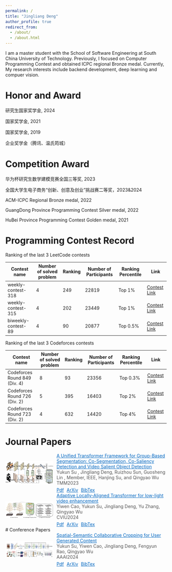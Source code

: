 ```yaml
---
permalink: /
title: "Jingliang Deng"
author_profile: true
redirect_from: 
  - /about/
  - /about.html
---
```

I am a master student with the School of Software Engineering at South China University of Technology. Previously, I focused on Computer Programming Contest and obtained ICPC regional Bronze medal.  Currently, My research interests include backend development, deep learning and compuer vision.

Honor and Award
======
研究生国家奖学金, 2024

国家奖学金, 2021

国家奖学金, 2019

企业奖学金（腾讯、温氏筠城）

Competition Award
======

华为杯研究生数学建模竞赛全国三等奖, 2023

全国大学生电子商务“创新、创意及创业”挑战赛二等奖，2023&2024

ACM-ICPC Regional Bronze medal, 2022

GuangDong Province Programming Contest Silver medal, 2022

HuBei Province Programming Contest Golden medal, 2021

Programming Contest Record
======
Ranking of the last 3 LeetCode contests

| Contest name               | Number of solved problem | Ranking   | Number of Participants | Ranking Percentile | Link                                                                |
|------------------------|--------|--------|----------|------------|----------------------------------------------------------------------|
| weekly-contest-318      | 4    | 249     | 22819   | Top 1%    | [Contest Link](https://leetcode.cn/contest/weekly-contest-318/ranking/?region=global_v2)         |
| weekly-contest-315      | 4    | 202 | 23449   | Top 1%    | [Contest Link](https://leetcode.cn/contest/weekly-contest-315/ranking/?region=global_v2)         |
| biweekly-contest-89      | 4   | 90    | 20877   | Top 0.5%      | [Contest Link](https://leetcode.cn/contest/biweekly-contest-89/ranking/?region=global_v2)       |

Ranking of the last 3 Codeforces contests

| Contest name               | Number of solved problem | Ranking   | Number of Participants | Ranking Percentile | Link                                                                 |
|------------------------|--------|--------|----------|------------|----------------------------------------------------------------------|
| Codeforces Round 849 (Div. 4)	      | 8   | 93    | 23356   | Top 0.3%      | [Contest Link](https://codeforces.com/contest/1791/standings/participant/149105757#p149105757)       |
| Codeforces Round 726 (Div. 2)      | 5   | 395     | 16403   | Top 2%    | [Contest Link](https://codeforces.com/contest/1537/standings/participant/115774504#p115774504)         |
| Codeforces Round 723 (Div. 2)      | 4   | 632 | 14420   | Top 4%    | [Contest Link](https://codeforces.com/contest/1526/standings/participant/114687803#p114687803)         |

# Journal Papers
<div style="display: flex; align-items: center;">
  <img src="/files/thumbnails/ufo.jpg" alt="论文缩略图" style="width: 150px; margin-right: 10px;">
  <div>
    <a href="/files/publications/ufo.pdf" style="color: #0066c0; text-decoration: underline;">A Unified Transformer Framework for Group-Based Segmentation: Co-Segmentation, Co-Saliency Detection and Video Salient Object Detection</a>
    <p style="color: #555; margin: 0;">Yukun Su , Jingliang Deng, Ruizhou Sun, Guosheng Lin , Member, IEEE, Hanjing Su, and Qingyao Wu</p>
    <p style="color: #555; margin: 0;">TMM2023</p>
    <div style="margin-top: 5px;">
      <a href="/files/publications/ufo.pdf" style="color: #0066c0; text-decoration: underline;">Pdf</a>
      <a href="/files/publications/ufo.pdf" style="color: #0066c0; text-decoration: underline; margin-left: 5px;">ArXiv</a>
      <a href="/files/bibtex/ufo.txt" style="color: #0066c0; text-decoration: underline; margin-left: 5px;">BibTex</a>
    </div>
  </div>
</div>

<div style="display: flex; align-items: center;">
  <img src="/files/thumbnails/alat.png" alt="论文缩略图" style="width: 150px; margin-right: 10px;">
  <div>
    <a href="/files/publications/ALAT.pdf" style="color: #0066c0; text-decoration: underline;">Adaptive Locally-Aligned Transformer for low-light video enhancement</a>
    <p style="color: #555; margin: 0;">Yiwen Cao, Yukun Su, Jingliang Deng, Yu Zhang, Qingyao Wu</p>
    <p style="color: #555; margin: 0;">CVIU2024</p>
    <div style="margin-top: 5px;">
      <a href="/files/publications/ALAT.pdf" style="color: #0066c0; text-decoration: underline;">Pdf</a>
      <a href="/files/publications/ALAT.pdf" style="color: #0066c0; text-decoration: underline; margin-left: 5px;">ArXiv</a>
      <a href="/files/bibtex/alat.txt" style="color: #0066c0; text-decoration: underline; margin-left: 5px;">BibTex</a>
    </div>
  </div>
</div>
# Conference Papers
<div style="display: flex; align-items: center;">
  <img src="/files/thumbnails/aaai.png" alt="论文缩略图" style="width: 150px; margin-right: 10px;">
  <div>
    <a href="/files/publications/AAAI.pdf" style="color: #0066c0; text-decoration: underline;">Spatial-Semantic Collaborative Cropping for User Generated Content</a>
    <p style="color: #555; margin: 0;">Yukun Su, Yiwen Cao, Jingliang Deng, Fengyun Rao, Qingyao Wu</p>
    <p style="color: #555; margin: 0;">AAAI2024</p>
    <div style="margin-top: 5px;">
      <a href="/files/publications/AAAI.pdf" style="color: #0066c0; text-decoration: underline;">Pdf</a>
      <a href="/files/publications/AAAI.pdf" style="color: #0066c0; text-decoration: underline; margin-left: 5px;">ArXiv</a>
      <a href="/files/bibtex/AAAI.txt" style="color: #0066c0; text-decoration: underline; margin-left: 5px;">BibTex</a>
    </div>
  </div>
</div>

